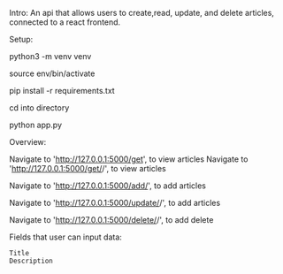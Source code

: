 Intro: An api that allows users to create,read, update, and delete articles, connected to a react frontend.

Setup:

python3 -m venv venv

source env/bin/activate

pip install -r requirements.txt

cd into directory

python app.py

Overview:

Navigate to 'http://127.0.0.1:5000/get',  to view articles
Navigate to 'http://127.0.0.1:5000/get/<id>/',  to view articles

Navigate to 'http://127.0.0.1:5000/add/',  to add articles

Navigate to 'http://127.0.0.1:5000/update/<id>/',  to add articles

Navigate to 'http://127.0.0.1:5000/delete/<id>/',  to add delete



Fields that user can input data:

    Title
    Description